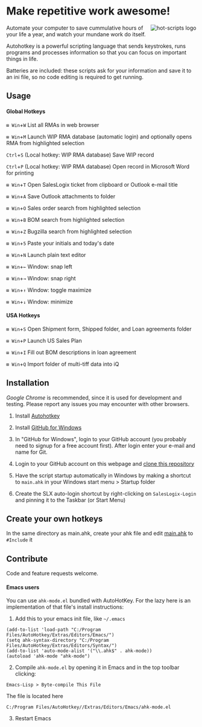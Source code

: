 Make repetitive work awesome!
=============================
<img src="https://github.com/downloads/omsai/andorian-hotkeys/andorian-scripts-banner.png"
 alt="hot-scripts logo" title="Happy Andorian" align="right" />

Automate your computer to save cummulative hours of your life a year,
and watch your mundane work do itself.

Autohotkey is a powerful scripting language that sends keystrokes,
runs programs and processes information so that you can focus on
important things in life.

Batteries are included: these scripts ask for your information and
save it to an ini file, so no code editing is required to get running.


Usage
-----
#### Global Hotkeys

`⊞ Win`+`W` List all RMAs in web browser

`⊞ Win`+`M` Launch WIP RMA database (automatic login) and optionally opens RMA from highlighted selection

`Ctrl`+`S` (Local hotkey: WIP RMA database) Save WIP record

`Ctrl`+`P` (Local hotkey: WIP RMA database) Open record in Microsoft Word for printing

`⊞ Win`+`T` Open SalesLogix ticket from clipboard or Outlook e-mail title

`⊞ Win`+`A` Save Outlook attachments to folder

`⊞ Win`+`O` Sales order search from highlighted selection

`⊞ Win`+`B` BOM search from highlighted selection

`⊞ Win`+`Z` Bugzilla search from highlighted selection

`⊞ Win`+`5` Paste your initials and today's date

`⊞ Win`+`N` Launch plain text editor

`⊞ Win`+`←` Window: snap left

`⊞ Win`+`→` Window: snap right

`⊞ Win`+`↑` Window: toggle maximize

`⊞ Win`+`↓` Window: minimize


#### USA Hotkeys

`⊞ Win`+`S` Open Shipment form, Shipped folder, and Loan agreements folder

`⊞ Win`+`P` Launch US Sales Plan

`⊞ Win`+`I` Fill out BOM descriptions in loan agreement

`⊞ Win`+`Q` Import folder of multi-tiff data into iQ


Installation
------------
*Google Chrome* is recommended, since it is used for development and testing.
Please report any issues you may encounter with other browsers.

1.  Install [Autohotkey](http://www.autohotkey.com/download/)

2.  Install [GitHub for Windows](http://windows.github.com/)

3.  In "GitHub for Windows",
    login to your GitHub account (you probably need to signup for a free
    account first).
    After login enter your e-mail and name for Git.

4.  Login to your GitHub account on this webpage and 
    [clone this repository](github-windows://openRepo/https://github.com/omsai/andorian-hotkeys)

5.  Have the script startup automatically in Windows by
    making a shortcut to `main.ahk` in your Windows start menu > Startup folder

6.  Create the SLX auto-login shortcut by right-clicking on `SalesLogix-Login`
    and pinning it to the Taskbar (or Start Menu)


Create your own hotkeys
-----------------------
In the same directory as main.ahk, create your ahk file and edit
[main.ahk](andorian-hotkeys/blob/master/main.ahk#L15) to `#Include` it


Contribute
----------
Code and feature requests welcome.

#### Emacs users

You can use `ahk-mode.el` bundled with AutoHotKey.
For the lazy here is an implementation of that file's install instructions:

1.  Add this to your emacs init file, like `~/.emacs`
```
(add-to-list 'load-path "C:/Program Files/AutoHotkey/Extras/Editors/Emacs/")
(setq ahk-syntax-directory "C:/Program Files/AutoHotkey/Extras/Editors/Syntax/")
(add-to-list 'auto-mode-alist '("\\.ahk$" . ahk-mode))
(autoload 'ahk-mode "ahk-mode")
```

2.  Compile `ahk-mode.el` by opening it in Emacs and in the top toolbar clicking:
```
Emacs-Lisp > Byte-compile This File
```
The file is located here
```
C:/Program Files/AutoHotkey//Extras/Editors/Emacs/ahk-mode.el
```

3.  Restart Emacs